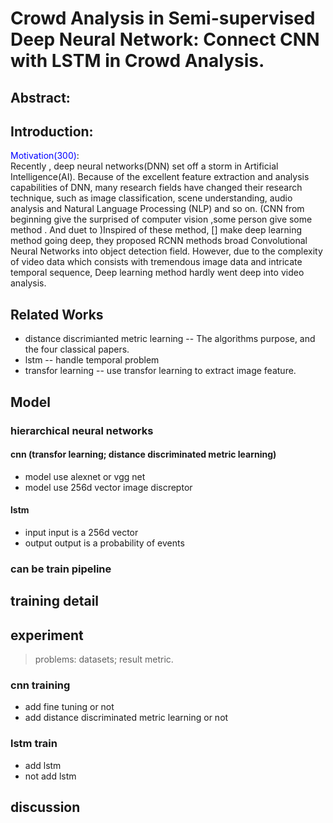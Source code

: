 # Crowd Analysis in Semi-supervised Deep Neural Network: Connect CNN with LSTM in Crowd Analysis.

## Abstract:

## Introduction:

<font color=blue>Motivation(300)</font>:  
Recently , deep neural networks(DNN) set off a storm in Artificial Intelligence(AI). Because of the excellent feature extraction and analysis capabilities of DNN, many research fields have changed their research technique, such as image classification, scene understanding, audio analysis and Natural Language Processing (NLP) and so on. (CNN from beginning give the surprised of computer vision ,some person give some method . And duet to )Inspired of these method, [] make deep learning method going deep, they proposed RCNN methods broad Convolutional Neural Networks into object detection field.
However, due to the complexity of video data which consists with tremendous image data and intricate temporal sequence, Deep learning method hardly went deep into video analysis. 

## Related Works
- distance discrimianted metric learning 
-- The algorithms purpose, and the four classical papers.
- lstm 
-- handle temporal problem
- transfor learning 
-- use transfor learning to extract image feature.
## Model
### hierarchical neural networks
#### cnn (transfor learning; distance discriminated metric learning)
- model use alexnet or vgg net
- model use 256d vector image discreptor
#### lstm 
- input 
input is a 256d vector
- output 
output is a probability of events
### can be train pipeline
## training detail
## experiment
> problems: datasets; result metric.
### cnn training
- add fine tuning or not
- add distance discriminated metric learning or not
### lstm train
- add lstm
- not add lstm
## discussion

